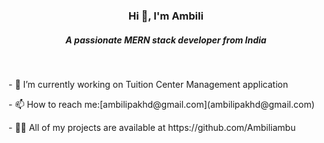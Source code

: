 
 <h3 align="center"> Hi 👋, I'm Ambili </h3>  
 
<h5 align="center">A passionate MERN stack developer from India</h5><br/>

<p align="left">- 🔭 I’m currently working on Tuition Center Management application</p>
<p align="left">- 📫 How to reach me:[ambilipakhd@gmail.com](ambilipakhd@gmail.com)</p>
<p align="left">- 👨‍💻 All of my projects are available at https://github.com/Ambiliambu</p>  

